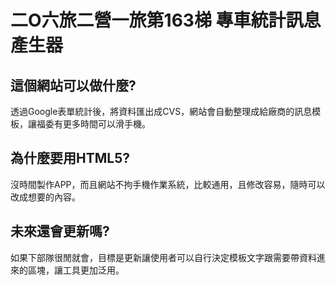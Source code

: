 # 二O六旅二營一旅第163梯 專車統計訊息產生器

## 這個網站可以做什麼?
透過Google表單統計後，將資料匯出成CVS，網站會自動整理成給廠商的訊息模板，讓福委有更多時間可以滑手機。

## 為什麼要用HTML5?
沒時間製作APP，而且網站不拘手機作業系統，比較通用，且修改容易，隨時可以改成想要的內容。

## 未來還會更新嗎?
如果下部隊很閒就會，目標是更新讓使用者可以自行決定模板文字跟需要帶資料進來的區塊，讓工具更加泛用。